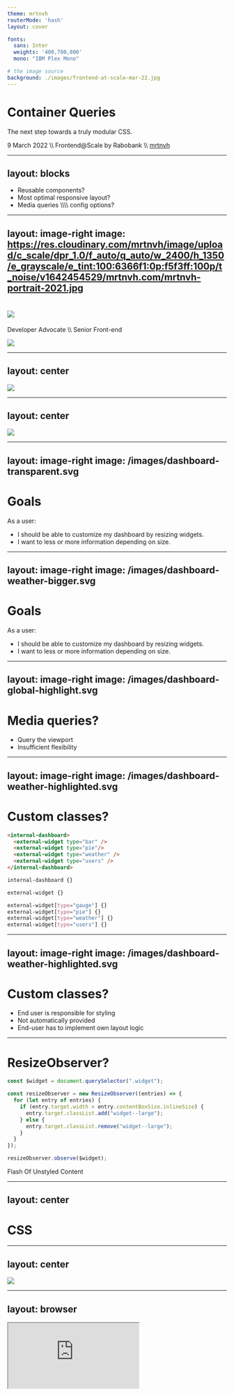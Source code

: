 ```yaml
---
theme: mrtnvh
routerMode: 'hash'
layout: cover

fonts:
  sans: Inter
  weights: '400,700,800'
  mono: "IBM Plex Mono"

# the image source
background: ./images/frontend-at-scale-mar-22.jpg
---
```


# Container Queries

The next step towards a truly modular CSS.

<div class="text-xs uppercase mt-4 text-gray-400">9 March 2022 <span class="mx-2">\\</span> Frontend@Scale by Rabobank <span class="mx-2">\\</span> <a href="https://mrtnvh.com" target="_blank" rel="nofollow noopener">mrtnvh</a> </div>

<!-- Photo by <a href="https://unsplash.com/@pawel_czerwinski?utm_source=unsplash&utm_medium=referral&utm_content=creditCopyText">Pawel Czerwinski</a> on <a href="https://unsplash.com/@pawel_czerwinski?utm_source=unsplash&utm_medium=referral&utm_content=creditCopyText">Unsplash</a> -->

---
layout: blocks
---

<ul>
  <li>Reusable components?</li>
  <li v-click>Most optimal responsive layout?</li>
  <li v-click>Media queries \\\\ config options?</li>
</ul>

---
layout: image-right
image: https://res.cloudinary.com/mrtnvh/image/upload/c_scale/dpr_1.0/f_auto/q_auto/w_2400/h_1350/e_grayscale/e_tint:100:6366f1:0p:f5f3ff:100p/t_noise/v1642454529/mrtnvh.com/mrtnvh-portrait-2021.jpg
---

<div class="flex flex-col items-center justify-center h-full text-center">

<h1>
  <a href="https://mrtnvh.com" target="_blank" rel="nofollow noopener">
    <img
      class="h-12"
      src="/images/mrtnvh-logo.svg"
    />
  </a>
</h1>

Developer Advocate \\\\ Senior Front-end

<a href="https://iodigital.com" class="mt-6" target="_blank" rel="nofollow noopener">
  <img
    class="h-12"
    src="/images/io-logo.svg"
  />
</a>

</div>


---
layout: center
---

<img
  class="h-160"
  src="/images/dashboard-default.svg"
/>

<style>
  .center {
    background-color: #EEEEEE;
  }
</style>

---
layout: center
---

<img
  class="h-160"
  src="/images/dashboard-transparent.svg"
/>

<style>
  .center {
    background-color: #EEEEEE;
  }
</style>

---
layout: image-right
image: /images/dashboard-transparent.svg
---


# Goals

As a user:
- I should be able to customize my dashboard by resizing widgets. 
- I want to less or more information depending on size.

---
layout: image-right
image: /images/dashboard-weather-bigger.svg
---

# Goals

As a user:
- I should be able to customize my dashboard by resizing widgets. 
- I want to less or more information depending on size.

---
layout: image-right
image: /images/dashboard-global-highlight.svg
---

# Media queries?

- Query the viewport
- Insufficient flexibility

---
layout: image-right
image: /images/dashboard-weather-highlighted.svg
---

# Custom classes?

```html
<internal-dashboard>
  <external-widget type="bar" />
  <external-widget type="pie"/>
  <external-widget type="weather" />
  <external-widget type="users" />
</internal-dashboard>
```

```css
internal-dashboard {}

external-widget {}

external-widget[type="gauge"] {}
external-widget[type="pie"] {}
external-widget[type="weather"] {}
external-widget[type="users"] {}
```

---
layout: image-right
image: /images/dashboard-weather-highlighted.svg
---

# Custom classes?

- End user is responsible for styling
- Not automatically provided
- End-user has to implement own layout logic

---

# ResizeObserver?

```js
const $widget = document.querySelector(".widget");

const resizeObserver = new ResizeObserver((entries) => {
  for (let entry of entries) {
    if (entry.target.width > entry.contentBoxSize.inlineSize) {
      entry.target.classList.add("widget--large");
    } else {
      entry.target.classList.remove("widget--large");
    }
  }
});

resizeObserver.observe($widget);
```

<div v-click class='mt-3'>
  <carbon-warning-alt class='mr-3' /> Flash Of Unstyled Content
</div>

---
layout: center
---

<h1 class="text-8xl">CSS</h1>

---
layout: center
---

<img
  class="h-160"
  src="/images/dashboard-weather-highlighted.svg"
/>

<style>
  .center {
    background-color: #EEEEEE;
  }
</style>

---
layout: browser
---
<div v-click-hide class="browser-wrapper">
    <div class="browser-body">
        <iframe src="https://codepen.io/vanhoofmaarten/full/vYWYKLP" />
    </div>
</div>
<div v-after class="browser-wrapper" style="width: 54%;">
    <div class="browser-body">
        <iframe src="https://codepen.io/vanhoofmaarten/full/vYWYKLP" />
    </div>
</div>

---

# CSS Containment

- Improves rendering performance
- DOM subtree isolation
- Enables container queries

<br>

```css 
.container {
  contain: size layout style paint;
}
```

---

# Container Queries

Enable containment for container query

```css 
.product {
  contain: size layout style;
}
```

---

# Container Queries

Enable containment for container query

```css 
.product {
  container: product / size;

  /* Shorthand for */
  container-name: product;
  container-type: size;
}
```

---

# Container Queries

Enable containment for container query

```css 
.product {
  /* Target specific containers*/
  container-name: product;

  /* inline-size, size, style */
  container-type: size;
}
```

---

# Size container features

Single condition

```css 
@container (inline-size > 400px) {
  .product-body {} 
}
```

---

# Size container features

Multiple conditions

```css 
@container (inline-size > 400px) and (block-size > 200px) { 
  .product-body {}
}
```

---

# Size container features

Target multiple containers

```css {all|3,11-13|8,15-17}
.product-list {
  container-type: size;
  container-name: list;
}

.page {
  container-type: size;
  container-name: folio;
}

@container list (inline-size > 800px) {
  .product {}
}

@container folio (inline-size > 400px) and (block-size > 200px) {
  .product {}
}
```

---

# Size container features

<carbon-warning-alt class='mr-2' /> Containment always has to be set on an ancestor.

```css 
.ancestor {
  /* container-type values: `inline-size`, `size`, `style` */
  /* Size allows querying `block-size`, `aspect-ratio`, and `orientation` */
  container-type: size;
}

@container (inline-size > 800px) {
  .ancestor {
    /* NOPE */
  }
}
```

---
layout: image-right
image: /images/dashboard-weather-highlighted.svg
---

# Size container features

```html
<!-- external-widget-component -->
<div class="widget">
  <div class="widget-body">
    <!-- widget-content -->
  </div>
</div>
```

```css
.widget {
  container: inline-size;
}

@container (inline-size > 500px) {
  .widget-body {} 
}
```

---

# Style container features

```css 
.product {
  container-type: style;
}

@container style(background: red) {
  .product-body {}
}
```

---

# State container features

```css 
header {
  container: is-stuck is-visible / header;
  position: sticky;
  top: 0;
}

@container header state(is-stuck) { /* … */ }
@container header state(is-visible) { /* … */ }
```
<carbon-information class='mr-1' /> Proposition style container has been deferred https://github.com/w3c/csswg-drafts/issues/6402

---

# Container relative units

<div class="flex gap-12">
  <div class="flex-grow">

```css 
.product {
  container-type: style;
}


.product-grandchild {
  height: 75cqi;
}
```

  </div>
  <div class="flex-grow">
    <table class="mt-1">
      <thead>
        <tr>
          <th>unit</th>
          <th>relative to</th>
        </tr>
      </thead>
      <tbody>
        <tr>
          <td>cqw</td>
          <td>1% of a query container’s width</td>
        </tr>
        <tr>
          <td>cqh</td>
          <td>1% of aquery container’s height</td>
        </tr>
        <tr>
          <td>cqi</td>
          <td>1% of a query container’s inline size</td>
        </tr>
        <tr>
          <td>cqb</td>
          <td>1% of a query container’s block size</td>
        </tr>
        <tr>
          <td>cqmin</td>
          <td>The smaller value of cqi or cqb</td>
        </tr>
        <tr>
          <td>cqmax</td>
          <td>The larger value of cqi or cqb</td>
        </tr>
      </tbody>
    </table>
  </div>
</div>

---

# Experiment!

- Chrome Canary: [chrome://flags/#enable-container-queries](chrome://flags/#enable-container-queries)
- Polyfill: https://github.com/GoogleChromeLabs/container-query-polyfill

<br>

<carbon-warning-alt class='mr-1' /> Spec. in active development <br>
<carbon-warning-alt class='mr-1' /> Syntax bound to change <br>
<carbon-warning-alt class='mr-1' /> Not ready for production

---

# Participate!

- [CSS Working Group discussions on Github](https://github.com/w3c/csswg-drafts/projects/18)
- [Awesome Container Queries](https://github.com/sturobson/Awesome-Container-Queries) by Stu Robson

---
layout: browser
---
<div class="browser-wrapper">
    <div class="browser-body">
        <iframe src="https://codepen.io/vanhoofmaarten/full/mdWBMGb" />
    </div>
</div>

---
layout: browser
---
<div class="browser-wrapper">
    <div class="browser-body">
        <iframe src="https://codepen.io/vanhoofmaarten/full/WNpJoGq" />
    </div>
</div>

---

# #TIL

**Container queries**

- Encapsulate adaptive styles
  - Modular front-end architecture
- Not limited to querying size
  - Size
  - Style
  - State
  - Container Relative units
- Specification is under active development
  - Experiment with [Chrome Canary](chrome://flags/#enable-container-queries) or [polyfill](chrome://flags/#enable-container-queries)
  - Not ready for production


---
layout: center
---

<div class="text-center">

  # Share!

  <mdi-twitter class='mr-1 mb-1 inline-block' /> <br/> [@mrtnvh](https://twitter.com/mrtnvh)

</div>

---
layout: center
---

<div class="text-center">

  <h1 class="mb-6">Credits</h1>

  [Miriam Suzanne](https://www.miriamsuzanne.com/) <br>
  [Una Kravets](https://una.im/) <br> <br>
  Everyone championing container queries!

</div>


---
layout: center
---

<div class="text-center text-3xl">
  
  Me <mdi-arrow-right class='h-8 inline-block' /> [mrtnvh.com](https://mrtnvh.com) <br>
  Team-up <mdi-arrow-right class='h-8 inline-block' /> [iodigital.com/careers](https://iodigital.com/careers)

</div>


---
layout: center
---

<mdi-peace class='w-24 h-24' />



---
layout: center
---

<div class="text-center">

# Resources

[CSSWG Specification](https://drafts.csswg.org/css-contain-3/) <br>
[CSS Working Group discussions on Github](https://github.com/w3c/csswg-drafts/projects/18) <br>
[MDN Docs](https://developer.mozilla.org/en-US/docs/Web/CSS/CSS_Container_Queries) <br>
[awesome-container-queries](https://github.com/sturobson/Awesome-Container-Queries)


</div>
